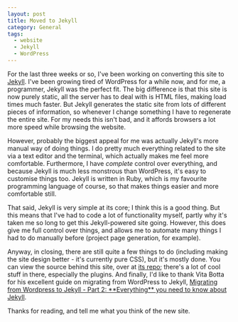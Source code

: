```yaml
---
layout: post
title: Moved to Jekyll
category: General
tags:
  - website
  - Jekyll
  - WordPress
---
```


For the last three weeks or so, I've been working on converting this site to [Jekyll](https://github.com/mojombo/jekyll). I've been growing tired of WordPress for a while now, and for me, a programmer, Jekyll was the perfect fit. The big difference is that this site is now purely static, all the server has to deal with is HTML files, making load times much faster. But Jekyll generates the static site from lots of different pieces of information, so whenever I change something I have to regenerate the entire site. For my needs this isn't bad, and it affords browsers a lot more speed while browsing the website.

However, probably the biggest appeal for me was actually Jekyll's more manual way of doing things. I do pretty much everything related to the site via a text editor and the terminal, which actually makes me feel more comfortable. Furthermore, I have _complete_ control over everything, and because Jekyll is much less monstrous than WordPress, it's easy to customise things too. Jekyll is written in Ruby, which is my favourite programming language of course, so that makes things easier and more comfortable still.

That said, Jekyll is very simple at its core; I think this is a good thing. But this means that I've had to code a lot of functionality myself, partly why it's taken me so long to get this Jekyll-powered site going. However, this does give me full control over things, and allows me to automate many things I had to do manually before (project page generation, for example).

Anyway, in closing, there are still quite a few things to do (including making the site design better - it's currently pure CSS), but it's mostly done. You can view the source behind this site, over at [its repo](https://github.com/BlackBulletIV/nova-fusion.com); there's a lot of cool stuff in there, especially the plugins. And finally, I'd like to thank Vita Botta for his excellent guide on migrating from WordPress to Jekyll, [Migrating from Wordpress to Jekyll - Part 2: \*\*Everything\*\* you need to know about Jekyll](http://vitobotta.com/how-to-migrate-from-wordpress-to-jekyll).

Thanks for reading, and tell me what you think of the new site.
